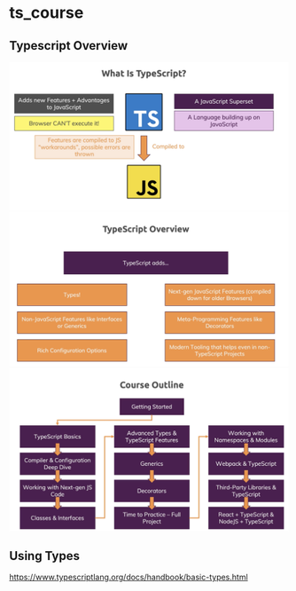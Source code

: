 # ts_course

## Typescript Overview

![](image/whyts.png)
![](2020-08-24-10-14-05.png)
![](2020-08-24-10-19-37.png)

## Using Types

https://www.typescriptlang.org/docs/handbook/basic-types.html
